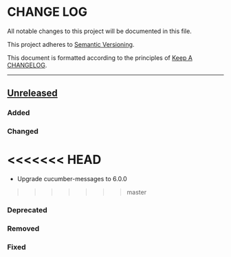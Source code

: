 # CHANGE LOG

All notable changes to this project will be documented in this file.

This project adheres to [Semantic Versioning](http://semver.org).

This document is formatted according to the principles of [Keep A CHANGELOG](http://keepachangelog.com).

----
## [Unreleased]

### Added

### Changed

<<<<<<< HEAD
=======
* Upgrade cucumber-messages to 6.0.0

>>>>>>> master
### Deprecated

### Removed

### Fixed

<!-- Releases -->
[Unreleased]: https://github.com/cucumber/cucumber/compare/dots-formatter/v1.0.1...master
[1.0.0]:     https://github.com/cucumber/cucumber/compare/dots-formatter/v1.0.0...dots-formatter/v1.0.1

<!-- Contributors -->
[aslakhellesoy]:    https://github.com/aslakhellesoy
